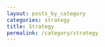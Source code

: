 ```yaml
---
layout: posts_by_category
categories: strategy
title: Strategy
permalink: /category/strategy
---
```

